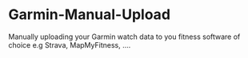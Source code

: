 # Garmin-Manual-Upload

Manually uploading your Garmin watch data to you fitness software of choice e.g Strava, MapMyFitness, ....
